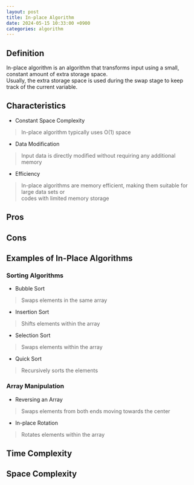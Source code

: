 ```yaml
---
layout: post
title: In-place Algorithm
date: 2024-05-15 10:33:00 +0900
categories: algorithm
---
```

## Definition
In-place algorithm is an algorithm that transforms input using a small, constant amount of extra storage space.  
Usually, the extra storage space is used during the swap stage to keep track of the current variable.

## Characteristics
- Constant Space Complexity
> In-place algorithm typically uses O(1) space
- Data Modification
> Input data is directly modified without requiring any additional memory
- Efficiency 
> In-place algorithms are memory efficient, making them suitable for large data sets or  
codes with limited memory storage

## Pros

## Cons

## Examples of In-Place Algorithms
### Sorting Algorithms
- Bubble Sort
> Swaps elements in the same array
- Insertion Sort
> Shifts elements within the array
- Selection Sort
> Swaps elements within the array
- Quick Sort
> Recursively sorts the elements

### Array Manipulation
- Reversing an Array
> Swaps elements from both ends moving towards the center
- In-place Rotation
> Rotates elements within the array

## Time Complexity

## Space Complexity
